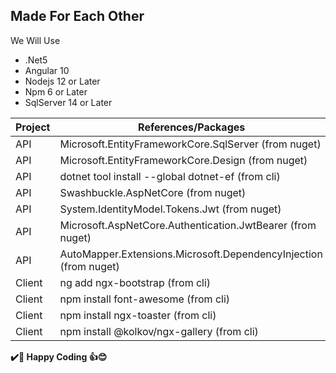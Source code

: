 ## Made For Each Other
 We Will Use 
- .Net5
- Angular 10
- Nodejs 12 or Later
- Npm 6 or Later
- SqlServer 14 or Later

| Project | References/Packages |
| ------------- | ------------- |
| API | Microsoft.EntityFrameworkCore.SqlServer (from nuget) |
| API | Microsoft.EntityFrameworkCore.Design (from nuget) |
| API | dotnet tool install --global dotnet-ef (from cli) |
| API | Swashbuckle.AspNetCore (from nuget) |
| API | System.IdentityModel.Tokens.Jwt (from nuget) |
| API | Microsoft.AspNetCore.Authentication.JwtBearer (from nuget) |
| API | AutoMapper.Extensions.Microsoft.DependencyInjection (from nuget) |
| Client | ng add ngx-bootstrap (from cli) |
| Client | npm install font-awesome (from cli) |
| Client | npm install ngx-toaster (from cli) |
| Client | npm install @kolkov/ngx-gallery (from cli) |




**✔️🍺 Happy Coding 👍😊**